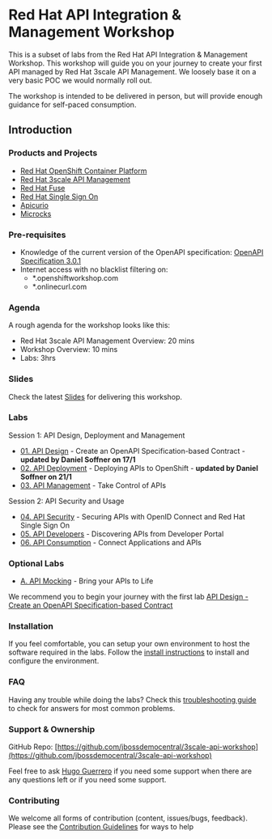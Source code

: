 # Red Hat API Integration &amp; Management Workshop

This is a subset of labs from the Red Hat API Integration &amp; Management Workshop. This workshop will guide you on your journey to create your first API managed by Red Hat 3scale API Management. We loosely base it on a very basic POC we would normally roll out.

The workshop is intended to be delivered in person, but will provide enough guidance for self-paced consumption.

## Introduction

### Products and Projects

* [Red Hat OpenShift Container Platform](https://www.redhat.com/en/technologies/cloud-computing/openshift)
* [Red Hat 3scale API Management](https://www.redhat.com/en/technologies/jboss-middleware/3scale)
* [Red Hat Fuse](https://access.redhat.com/products/red-hat-fuse)
* [Red Hat Single Sign On](https://access.redhat.com/products/red-hat-single-sign-on)
* [Apicurio](https://www.apicur.io/)
* [Microcks](http://microcks.github.io/)

### Pre-requisites

* Knowledge of the current version of the OpenAPI specification: [OpenAPI Specification 3.0.1](https://github.com/OAI/OpenAPI-Specification/blob/master/versions/3.0.1.md)
* Internet access with no blacklist filtering on:
  * *.openshiftworkshop.com
  * *.onlinecurl.com

### Agenda

A rough agenda for the workshop looks like this:

* Red Hat 3scale API Management Overview: 20 mins
* Workshop Overview: 10 mins
* Labs: 3hrs

### Slides

Check the latest [Slides](https://docs.google.com/presentation/d/1nizTZlzuO7AqQkEHr1OxDoIW2Wew7Gxe2a93sPqfiQE/edit?usp=sharing) for delivering this workshop.

### Labs

Session 1: API Design, Deployment and Management

* [01. API Design](docs/labs/lab01/#lab-1) - Create an OpenAPI Specification-based Contract - **updated by Daniel Soffner on 17/1**
* [02. API Deployment](docs/labs/lab02/#lab-2) - Deploying APIs to OpenShift - **updated by Daniel Soffner on 21/1**
* [03. API Management](docs/labs/lab03/#lab-3) - Take Control of APIs

Session 2: API Security and Usage

* [04. API Security](docs/labs/lab04/#lab-4) - Securing APIs with OpenID Connect and Red Hat Single Sign On
* [05. API Developers](docs/labs/lab05/#lab-5) - Discovering APIs from Developer Portal
* [06. API Consumption](docs/labs/lab06/#lab-6) - Connect Applications and APIs

### Optional Labs

* [A. API Mocking](docs/labs/lab102/#lab-102) - Bring your APIs to Life

We recommend you to begin your journey with the first lab [API Design - Create an OpenAPI Specification-based Contract](docs/labs/lab01/#lab-1)

### Installation

If you feel comfortable, you can setup your own environment to host the software required in the labs. Follow the [install instructions](docs/install.md#installation) to install and configure the environment.

### FAQ

Having any trouble while doing the labs? Check this [troubleshooting guide](docs/troubleshooting.md#troubleshooting) to check for answers for most common problems.

### Support & Ownership

GitHub Repo: [https://github.com/jbossdemocentral/3scale-api-workshop](https://github.com/jbossdemocentral/3scale-api-workshop)

Feel free to ask [Hugo Guerrero](mailto:hguerrero@redhat.com) if you need some support when there are any questions left or if you need some support.

### Contributing

We welcome all forms of contribution (content, issues/bugs, feedback). Please see the [Contribution Guidelines](docs/contributing.md#guides-for-contributing) for ways to help

